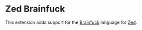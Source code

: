 # Zed Brainfuck

This extension adds support for the [Brainfuck](https://esolangs.org/wiki/Brainfuck) language for [Zed]([zed.dev](https://zed.dev)https://zed.dev).
